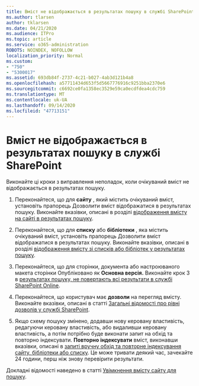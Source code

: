 ```yaml
---
title: Вміст не відображається в результатах пошуку в службі SharePoint
ms.author: tlarsen
author: tklarsen
ms.date: 04/21/2020
ms.audience: ITPro
ms.topic: article
ms.service: o365-administration
ROBOTS: NOINDEX, NOFOLLOW
localization_priority: Normal
ms.custom:
- "750"
- "5300017"
ms.assetid: 693db84f-2737-4c21-b027-4ab3d121b4a8
ms.openlocfilehash: a57711434d653f5d5667776916c9251bba2370e6
ms.sourcegitcommit: c6692ce0fa1358ec3529e59ca0ecdfdea4cdc759
ms.translationtype: MT
ms.contentlocale: uk-UA
ms.lasthandoff: 09/14/2020
ms.locfileid: "47713151"
---
```

# <a name="content-doesnt-appear-in-sharepoint-search-results"></a>Вміст не відображається в результатах пошуку в службі SharePoint

Виконайте ці кроки з виправлення неполадок, коли очікуваний вміст не відображається в результатах пошуку.
  
1. Переконайтеся, що для **сайту** , який містить очікуваний вміст, установіть прапорець Дозволити вміст відображатися в результатах пошуку. Виконайте вказівки, описані в розділі [відображення вмісту на сайті в результатах пошуку](https://docs.microsoft.com/sharepoint/make-site-content-searchable#show-content-on-a-site-in-search-results).

2. Переконайтеся, що для **списку** або **бібліотеки** , яка містить очікуваний вміст, установіть прапорець Дозволити вміст відображатися в результатах пошуку. Виконайте вказівки, описані в розділі [відображення вмісту зі списків або бібліотек у результатах пошуку](https://docs.microsoft.com/sharepoint/make-site-content-searchable#show-content-from-lists-or-libraries-in-search-results).

3. Переконайтеся, що для сторінки, документа або настроюваного макета сторінки Опубліковано як **Основна версія.** Виконайте крок 3 в [результатах пошуку, не повертають всі результати в службі SharePoint Online](https://go.microsoft.com/fwlink/?linkid=874525).

4. Переконайтеся, що користувач має **дозволи** на перегляд вмісту. Виконайте вказівки, описані в статті [Загальні відомості про рівні дозволів у службі SharePoint](https://docs.microsoft.com/sharepoint/understanding-permission-levels).
    
5. Якщо схему пошуку змінено, додавши нову керовану властивість, редагуючи керовану властивість, або видаливши керовану властивість, а потім потрібно буде виконати запит на обхід та повторно індексувати. **Повторно індексувати** вміст, виконавши вказівки, описані в [запиті вручну обхід та повторне індексування сайту, бібліотеки або списку](https://docs.microsoft.com/sharepoint/crawl-site-content). Це може тривати деякий час, зачекайте 24 години, перш ніж знову перевірити результати.

Докладні відомості наведено в статті [Увімкнення вмісту сайту для пошуку](https://docs.microsoft.com/sharepoint/make-site-content-searchable). 
  
